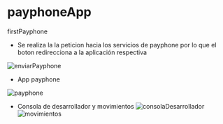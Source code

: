 # payphoneApp
firstPayphone

* Se realiza la la peticion hacia los servicios de payphone por lo que el boton redirecciona a la aplicación respectiva

![enviarPayphone](https://user-images.githubusercontent.com/67810669/129135041-fb891517-1369-4e87-9a5c-88360a1d6a5e.jpeg)

* App payphone

![payphone](https://user-images.githubusercontent.com/67810669/129135044-6d88825f-2d81-4b8c-8665-b53b2e0217f2.jpeg)

* Consola de desarrollador y movimientos
![consolaDesarrollador](https://user-images.githubusercontent.com/67810669/129135037-65e36797-d000-4d30-8b95-8658cef48293.png)
![movimientos](https://user-images.githubusercontent.com/67810669/129135042-f45307c6-30bd-40d8-9ef4-53197f8d66a2.png)
